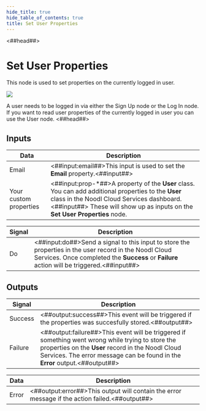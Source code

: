 ```yaml
---
hide_title: true
hide_table_of_contents: true
title: Set User Properties
---
```


<##head##>

# Set User Properties

This node is used to set properties on the currently logged in user.

<div className="ndl-image-with-background l">

![](/nodes/data/user/set-user-properties/set-user-properties-nodes.png)

</div>

A user needs to be logged in via either the <span className="ndl-node">Sign Up</span> node or the <span className="ndl-node">Log In</span> node. If you want to read user properties of the currently logged in user you can use the <span className="ndl-node">User</span> node.
<##head##>

## Inputs

| Data                                                     | Description                                                                                                                                                                                                                       |
| -------------------------------------------------------- | --------------------------------------------------------------------------------------------------------------------------------------------------------------------------------------------------------------------------------- |
| <span className="ndl-data">Email</span>                  | <##input:email##>This input is used to set the **Email** property.<##input##>                                                                                                                                                     |
| <span className="ndl-data">Your custom properties</span> | <##input:prop-\*##>A property of the **User** class. You can add additional properties to the **User** class in the Noodl Cloud Services dashboard. <##input##> These will show up as inputs on the **Set User Properties** node. |

| Signal                                 | Description                                                                                                                                                                                          |
| -------------------------------------- | ---------------------------------------------------------------------------------------------------------------------------------------------------------------------------------------------------- |
| <span className="ndl-signal">Do</span> | <##input:do##>Send a signal to this input to store the properties in the user record in the Noodl Cloud Services. Once completed the **Success** or **Failure** action will be triggered.<##input##> |

## Outputs

| Signal                                      | Description                                                                                                                                                                                                                           |
| ------------------------------------------- | ------------------------------------------------------------------------------------------------------------------------------------------------------------------------------------------------------------------------------------- |
| <span className="ndl-signal">Success</span> | <##output:success##>This event will be triggered if the properties was succesfully stored.<##output##>                                                                                                                                |
| <span className="ndl-signal">Failure</span> | <##output:failure##>This event will be triggered if something went wrong while trying to store the properties on the **User** record in the Noodl Cloud Services. The error message can be found in the **Error** output.<##output##> |

| Data                                    | Description                                                                                    |
| --------------------------------------- | ---------------------------------------------------------------------------------------------- |
| <span className="ndl-data">Error</span> | <##output:error##>This output will contain the error message if the action failed.<##output##> |
